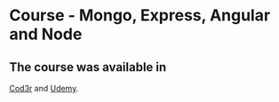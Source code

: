 # Course - Mongo, Express, Angular and Node

## The course was available in
[Cod3r](http://www.cod3r.co/portal/courses) and [Udemy](https://www.udemy.com/mean-primeira-aplicacao-do-zero).